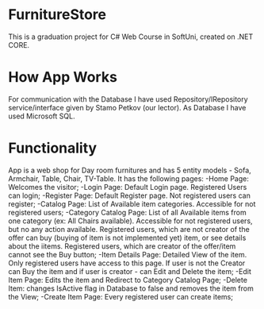 # FurnitureStore
This is a graduation project for C# Web Course in SoftUni, created on .NET CORE.

# How App Works
For communication with the Database I have used Repository/IRepository service/interface given by Stamo Petkov (our lector).
As Database I have used Microsoft SQL.

# Functionality
App is a web shop for Day room furnitures and has 5 entity models - Sofa, Armchair, Table, Chair, TV-Table. It has the following pages:
-Home Page: Welcomes the visitor;
-Login Page: Default Login page. Registered Users can login;
-Register Page: Default Register page. Not registered users can register;
-Catalog Page: List of Available item categories. Accessible for not registered users;
-Category Catalog Page: List of all Available items from one category (ex: All Chairs available). Accessible for not registered users, but no any action available. Registered users, which are not creator of the offer can buy (buying of item is not implemented yet) item, or see details about the iitems. Registered users, which are creator of the offer/item cannot see the Buy button;
-Item Details Page: Detailed View of the item. Only registered users have access to this page. If user is not the Creator can Buy the item and if user is creator - can Edit and Delete the item;
-Edit Item Page: Edits the item and Redirect to Category Catalog Page;
-Delete Item: changes IsActive flag in Database to false and removes the item from the View;
-Create Item Page: Every registered user can create items;